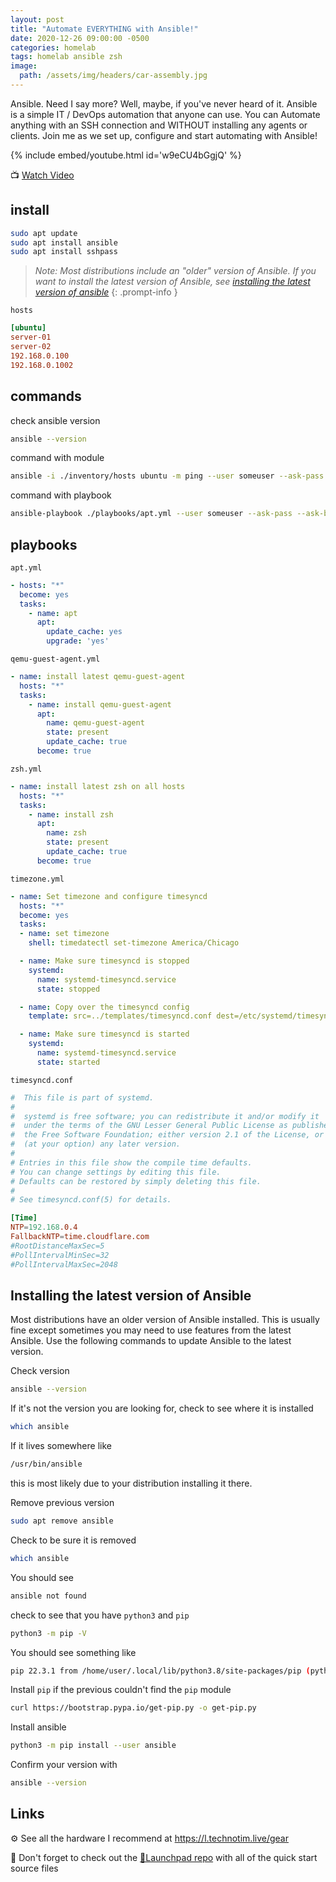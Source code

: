 ```yaml
---
layout: post
title: "Automate EVERYTHING with Ansible!"
date: 2020-12-26 09:00:00 -0500
categories: homelab
tags: homelab ansible zsh
image:
  path: /assets/img/headers/car-assembly.jpg
---
```


Ansible.  Need I say more?  Well, maybe, if you've never heard of it. Ansible is a simple IT / DevOps automation that anyone can use.  You can Automate anything with an SSH connection and WITHOUT installing any agents or clients. Join me as we set up, configure and start automating with Ansible!

{% include embed/youtube.html id='w9eCU4bGgjQ' %}

📺 [Watch Video](https://www.youtube.com/watch?v=w9eCU4bGgjQ)

## install

```bash
sudo apt update
sudo apt install ansible
sudo apt install sshpass
```

> *Note: Most distributions include an "older" version of Ansible.  If you want to install the latest version of Ansible, see [installing the latest version of ansible](#installing-the-latest-version-of-ansible)*
{: .prompt-info }

`hosts`

```ini
[ubuntu]
server-01
server-02
192.168.0.100
192.168.0.1002
```

## commands

check ansible version

```bash
ansible --version
```

command with module

```bash
ansible -i ./inventory/hosts ubuntu -m ping --user someuser --ask-pass
```

command with playbook

```bash
ansible-playbook ./playbooks/apt.yml --user someuser --ask-pass --ask-become-pass -i ./inventory/hosts
```

## playbooks

`apt.yml`

```yml
- hosts: "*"
  become: yes
  tasks:
    - name: apt
      apt:
        update_cache: yes
        upgrade: 'yes'
```

`qemu-guest-agent.yml`

```yml
- name: install latest qemu-guest-agent
  hosts: "*"
  tasks:
    - name: install qemu-guest-agent
      apt:
        name: qemu-guest-agent
        state: present
        update_cache: true
      become: true
```

`zsh.yml`

```yml
- name: install latest zsh on all hosts
  hosts: "*"
  tasks:
    - name: install zsh
      apt:
        name: zsh
        state: present
        update_cache: true
      become: true
```

`timezone.yml`

```yml
- name: Set timezone and configure timesyncd
  hosts: "*"
  become: yes
  tasks:
  - name: set timezone
    shell: timedatectl set-timezone America/Chicago

  - name: Make sure timesyncd is stopped
    systemd:
      name: systemd-timesyncd.service
      state: stopped

  - name: Copy over the timesyncd config
    template: src=../templates/timesyncd.conf dest=/etc/systemd/timesyncd.conf

  - name: Make sure timesyncd is started
    systemd:
      name: systemd-timesyncd.service
      state: started
```

`timesyncd.conf`

```conf
#  This file is part of systemd.
#
#  systemd is free software; you can redistribute it and/or modify it
#  under the terms of the GNU Lesser General Public License as published by
#  the Free Software Foundation; either version 2.1 of the License, or
#  (at your option) any later version.
#
# Entries in this file show the compile time defaults.
# You can change settings by editing this file.
# Defaults can be restored by simply deleting this file.
#
# See timesyncd.conf(5) for details.

[Time]
NTP=192.168.0.4
FallbackNTP=time.cloudflare.com
#RootDistanceMaxSec=5
#PollIntervalMinSec=32
#PollIntervalMaxSec=2048
```

## Installing the latest version of Ansible

Most distributions have an older version of Ansible installed.  This is usually fine except sometimes you may need to use features from the latest Ansible.  Use the following commands to update Ansible to the latest version.

Check version

```bash
ansible --version
```

If it's not the version you are looking for, check to see where it is installed

```bash
which ansible
```

If it lives somewhere like

```bash
/usr/bin/ansible
```

this is most likely due to your distribution installing it there.

Remove previous version

```bash
sudo apt remove ansible
```

Check to be sure it is removed

```bash
which ansible
```

You should see

```bash
ansible not found
```

check to see that you have `python3` and `pip`

```bash
python3 -m pip -V
```

You should see something like

```bash
pip 22.3.1 from /home/user/.local/lib/python3.8/site-packages/pip (python 3.8)
```

Install `pip` if the previous couldn't find the `pip` module

```bash
curl https://bootstrap.pypa.io/get-pip.py -o get-pip.py
```

Install ansible

```bash
python3 -m pip install --user ansible
```

Confirm your version with

```bash
ansible --version
```

## Links

⚙️ See all the hardware I recommend at <https://l.technotim.live/gear>

🚀 Don't forget to check out the [🚀Launchpad repo](https://l.technotim.live/quick-start) with all of the quick start source files
